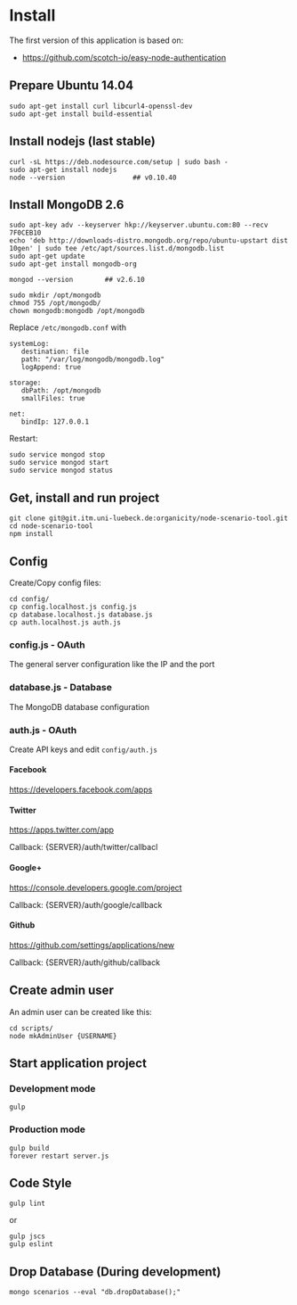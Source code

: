 # Install

The first version of this application is based on:

* https://github.com/scotch-io/easy-node-authentication

## Prepare Ubuntu 14.04

```
sudo apt-get install curl libcurl4-openssl-dev
sudo apt-get install build-essential
```

## Install nodejs (last stable)

```
curl -sL https://deb.nodesource.com/setup | sudo bash -
sudo apt-get install nodejs
node --version                 ## v0.10.40
```

## Install MongoDB 2.6

```
sudo apt-key adv --keyserver hkp://keyserver.ubuntu.com:80 --recv 7F0CEB10
echo 'deb http://downloads-distro.mongodb.org/repo/ubuntu-upstart dist 10gen' | sudo tee /etc/apt/sources.list.d/mongodb.list
sudo apt-get update
sudo apt-get install mongodb-org

mongod --version		## v2.6.10

sudo mkdir /opt/mongodb
chmod 755 /opt/mongodb/
chown mongodb:mongodb /opt/mongodb
```

Replace `/etc/mongodb.conf` with

```
systemLog:
   destination: file
   path: "/var/log/mongodb/mongodb.log"
   logAppend: true

storage:
   dbPath: /opt/mongodb
   smallFiles: true

net:
   bindIp: 127.0.0.1
```

Restart:

```
sudo service mongod stop
sudo service mongod start
sudo service mongod status
```

## Get, install and run project

```
git clone git@git.itm.uni-luebeck.de:organicity/node-scenario-tool.git
cd node-scenario-tool
npm install
```

## Config

Create/Copy config files:

```
cd config/
cp config.localhost.js config.js
cp database.localhost.js database.js
cp auth.localhost.js auth.js
```

### config.js - OAuth

The general server configuration like the IP and the port

### database.js - Database

The MongoDB database configuration

### auth.js - OAuth

Create API keys and edit `config/auth.js`

#### Facebook

https://developers.facebook.com/apps

#### Twitter

https://apps.twitter.com/app

Callback: {SERVER}/auth/twitter/callbacl

#### Google+

https://console.developers.google.com/project

Callback: {SERVER}/auth/google/callback

#### Github

https://github.com/settings/applications/new

Callback: {SERVER}/auth/github/callback


## Create admin user

An admin user can be created like this:

```
cd scripts/
node mkAdminUser {USERNAME}
```

## Start application project

### Development mode

```
gulp
```

### Production mode

```
gulp build
forever restart server.js
```

## Code Style

```
gulp lint
```

or

```
gulp jscs
gulp eslint
```


## Drop Database (During development)

```
mongo scenarios --eval "db.dropDatabase();"
```
